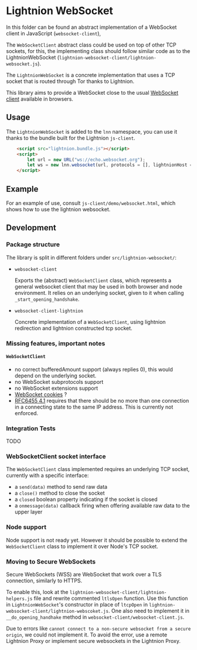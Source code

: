 # Lightnion WebSocket

In this folder can be found an abstract implementation of a WebSocket client in JavaScript (`websocket-client`), 

The `WebSocketClient` abstract class could be used on top of other TCP sockets, for this, the implementing class should follow similar code as to the LightnionWebSocket (`lightnion-websocket-client/lightnion-websocket.js`).

The `LightnionWebSocket` is a concrete implementation that uses a TCP socket that is routed through Tor thanks to Lightnion.

This library aims to provide a WebSocket close to the usual [WebSocket client](https://developer.mozilla.org/en-US/docs/Web/API/WebSockets_API) available in browsers.

## Usage

The `LightnionWebSocket` is added to the `lnn` namespace, you can use it thanks to the bundle built for the Lightnion `js-client`.

```html
    <script src="lightnion.bundle.js"></script>
    <script>
        let url = new URL("ws://echo.websocket.org");
        let ws = new lnn.websocket(url, protocols = [], lightnionHost = "localhost", lightnionPort = 4990);
    </script>
```

## Example

For an example of use, consult `js-client/demo/websocket.html`, which shows how to use the lightnion websocket.

## Development

### Package structure

The library is split in different folders under `src/lightnion-websocket/`:

- `websocket-client`

    Exports the (abstract) `WebSocketClient` class, which represents a general websocket client that may be used in both browser and node environment. It relies on an underlying socket, given to it when calling `_start_opening_handshake`.

- `websocket-client-lightnion`

    Concrete implementation of a `WebSocketClient`, using lightnion redirection and lightnion constructed tcp socket.


### Missing features, important notes

#### `WebSocketClient`

- no correct bufferedAmount support (always replies 0), this would depend on the underlying socket.
- no WebSocket subprotocols support
- no WebSocket extensions support
- [WebSocket cookies](https://www.w3.org/TR/websockets/#feedback-from-the-protocol) ?
- [RFC6455 4.1](https://tools.ietf.org/html/rfc6455#page-15) requires that there should be no more than one connection in a connecting state to the same IP address. This is currently not enforced.

### Integration Tests

TODO

### WebSocketClient socket interface

The `WebSocketClient` class implemented requires an underlying TCP socket, currently with a specific interface:

- a `send(data)` method to send raw data
- a `close()` method to close the socket
- a `closed` boolean property indicating if the socket is closed 
- a `onmessage(data)` callback firing when offering available raw data to the upper layer

### Node support

Node support is not ready yet. However it should be possible to extend the `WebSocketClient` class to implement it over Node's TCP socket.


### Moving to Secure WebSockets

Secure WebSockets (WSS) are WebSocket that work over a TLS connection, similarly to HTTPS.

To enable this, look at the `lightnion-websocket-client/lightnion-helpers.js` file and rewrite commented `ltlsOpen` function.
Use this function in `LightnionWebSocket`'s constructor in place of `ltcpOpen` in `lightnion-websocket-client/lightnion-webscoket.js`.
One also need to implement it in `__do_opening_handhake` method in `websocket-client/websocket-client.js`.

Due to errors like `cannot connect to a non-secure websocket from a secure origin`, we could not implement it.
To avoid the error, use a remote Lightnion Proxy or implement secure websockets in the Lightnion Proxy.


